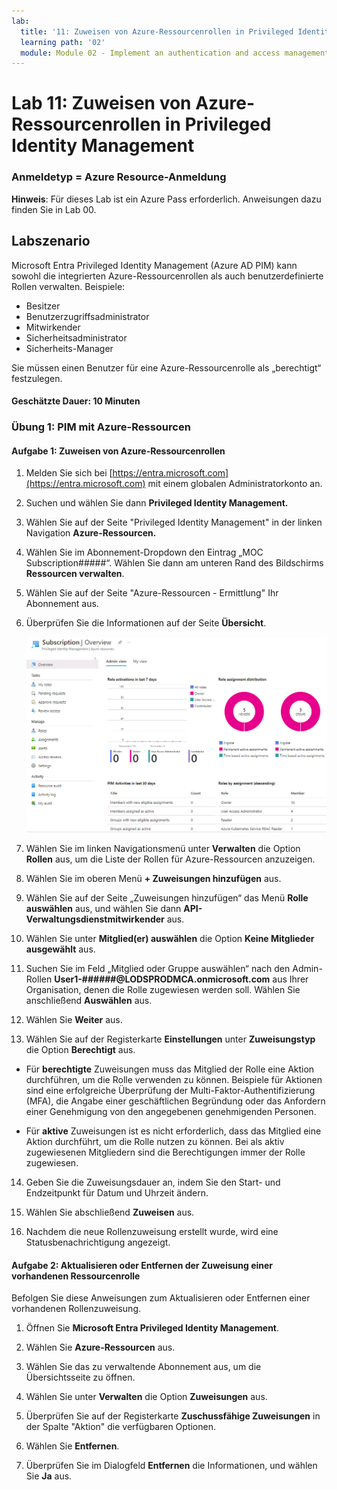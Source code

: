 ```yaml
---
lab:
  title: '11: Zuweisen von Azure-Ressourcenrollen in Privileged Identity Management'
  learning path: '02'
  module: Module 02 - Implement an authentication and access management solution
---
```


# Lab 11: Zuweisen von Azure-Ressourcenrollen in Privileged Identity Management

### Anmeldetyp = Azure Resource-Anmeldung

**Hinweis**: Für dieses Lab ist ein Azure Pass erforderlich. Anweisungen dazu finden Sie in Lab 00.

## Labszenario

Microsoft Entra Privileged Identity Management (Azure AD PIM) kann sowohl die integrierten Azure-Ressourcenrollen als auch benutzerdefinierte Rollen verwalten. Beispiele:

- Besitzer
- Benutzerzugriffsadministrator
- Mitwirkender
- Sicherheitsadministrator
- Sicherheits-Manager

Sie müssen einen Benutzer für eine Azure-Ressourcenrolle als „berechtigt“ festzulegen.

#### Geschätzte Dauer: 10 Minuten

### Übung 1: PIM mit Azure-Ressourcen

#### Aufgabe 1: Zuweisen von Azure-Ressourcenrollen

1. Melden Sie sich bei [https://entra.microsoft.com](https://entra.microsoft.com) mit einem globalen Administratorkonto an.

2. Suchen und wählen Sie dann **Privileged Identity Management.**

3. Wählen Sie auf der Seite "Privileged Identity Management" in der linken Navigation **Azure-Ressourcen.**

4. Wählen Sie im Abonnement-Dropdown den Eintrag „MOC Subscription#####“. Wählen Sie dann am unteren Rand des Bildschirms **Ressourcen verwalten**.

5. Wählen Sie auf der Seite "Azure-Ressourcen - Ermittlung" Ihr Abonnement aus.

6. Überprüfen Sie die Informationen auf der Seite **Übersicht**.

   ![Screenshot der neu hinzugefügten Azure-Ressource](./media/lp4-mod3-pim-az-resource-overview.png)

7. Wählen Sie im linken Navigationsmenü unter **Verwalten** die Option **Rollen** aus, um die Liste der Rollen für Azure-Ressourcen anzuzeigen.

8. Wählen Sie im oberen Menü **+ Zuweisungen hinzufügen** aus.

9. Wählen Sie auf der Seite „Zuweisungen hinzufügen“ das Menü **Rolle auswählen** aus, und wählen Sie dann **API-Verwaltungsdienstmitwirkender** aus.

10. Wählen Sie unter **Mitglied(er) auswählen** die Option **Keine Mitglieder ausgewählt** aus.

11. Suchen Sie im Feld „Mitglied oder Gruppe auswählen“ nach den Admin-Rollen **User1-######@LODSPRODMCA.onmicrosoft.com** aus Ihrer Organisation, denen die Rolle zugewiesen werden soll.  Wählen Sie anschließend **Auswählen** aus.

12. Wählen Sie **Weiter** aus.

13. Wählen Sie auf der Registerkarte **Einstellungen** unter **Zuweisungstyp** die Option **Berechtigt** aus.

   - Für **berechtigte** Zuweisungen muss das Mitglied der Rolle eine Aktion durchführen, um die Rolle verwenden zu können. Beispiele für Aktionen sind eine erfolgreiche Überprüfung der Multi-Faktor-Authentifizierung (MFA), die Angabe einer geschäftlichen Begründung oder das Anfordern einer Genehmigung von den angegebenen genehmigenden Personen.

   - Für **aktive** Zuweisungen ist es nicht erforderlich, dass das Mitglied eine Aktion durchführt, um die Rolle nutzen zu können. Bei als aktiv zugewiesenen Mitgliedern sind die Berechtigungen immer der Rolle zugewiesen.

14. Geben Sie die Zuweisungsdauer an, indem Sie den Start- und Endzeitpunkt für Datum und Uhrzeit ändern.

15. Wählen Sie abschließend **Zuweisen** aus.

16. Nachdem die neue Rollenzuweisung erstellt wurde, wird eine Statusbenachrichtigung angezeigt.

#### Aufgabe 2: Aktualisieren oder Entfernen der Zuweisung einer vorhandenen Ressourcenrolle

Befolgen Sie diese Anweisungen zum Aktualisieren oder Entfernen einer vorhandenen Rollenzuweisung.

1. Öffnen Sie **Microsoft Entra Privileged Identity Management**.

2. Wählen Sie **Azure-Ressourcen** aus.

3. Wählen Sie das zu verwaltende Abonnement aus, um die Übersichtsseite zu öffnen.

4. Wählen Sie unter **Verwalten** die Option **Zuweisungen** aus.

5. Überprüfen Sie auf der Registerkarte **Zuschussfähige Zuweisungen** in der Spalte "Aktion" die verfügbaren Optionen.

6. Wählen Sie **Entfernen**.

7. Überprüfen Sie im Dialogfeld **Entfernen** die Informationen, und wählen Sie **Ja** aus.
